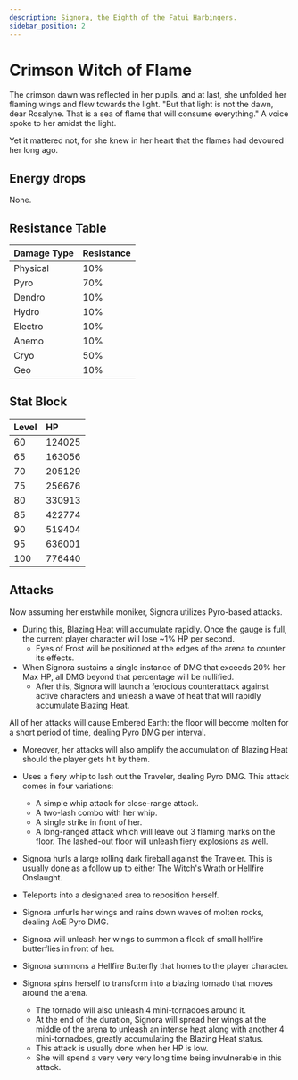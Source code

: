 ```yaml
---
description: Signora, the Eighth of the Fatui Harbingers.
sidebar_position: 2
---
```


# Crimson Witch of Flame

The crimson dawn was reflected in her pupils, and at last, she unfolded her flaming wings and flew towards the light.
"But that light is not the dawn, dear Rosalyne. That is a sea of flame that will consume everything."
A voice spoke to her amidst the light.

Yet it mattered not, for she knew in her heart that the flames had devoured her long ago.

## Energy drops

None.

## Resistance Table

| Damage Type | Resistance |
| :--- | :--- |
| Physical | 10% |
| Pyro | 70% |
| Dendro | 10% |
| Hydro | 10% |
| Electro | 10% |
| Anemo | 10% |
| Cryo | 50% |
| Geo | 10% |

## Stat Block

| Level | HP |
| :--- | :--- |
| 60 | 124025 |
| 65 | 163056 |
| 70 | 205129 |
| 75 | 256676 |
| 80 | 330913 |
| 85 | 422774 |
| 90 | 519404 |
| 95 | 636001 |
| 100 | 776440 |

## Attacks

Now assuming her erstwhile moniker, Signora utilizes Pyro-based attacks. 
  * During this, Blazing Heat will accumulate rapidly. Once the gauge is full, the current player character will lose ~1% HP per second.
    * Eyes of Frost will be positioned at the edges of the arena to counter its effects.  
  * When Signora sustains a single instance of DMG that exceeds 20% her Max HP, all DMG beyond that percentage will be nullified.
    * After this, Signora will launch a ferocious counterattack against active characters and unleash a wave of heat that will rapidly accumulate Blazing Heat.

All of her attacks will cause Embered Earth: the floor will become molten for a short period of time, dealing Pyro DMG per interval.
  * Moreover, her attacks will also amplify the accumulation of Blazing Heat should the player gets hit by them.

* Uses a fiery whip to lash out the Traveler, dealing Pyro DMG. This attack comes in four variations:
  * A simple whip attack for close-range attack.
  * A two-lash combo with her whip.
  * A single strike in front of her.
  * A long-ranged attack which will leave out 3 flaming marks on the floor. The lashed-out floor will unleash fiery explosions as well.
* Signora hurls a large rolling dark fireball against the Traveler. This is usually done as a follow up to either The Witch's Wrath or Hellfire Onslaught.
* Teleports into a designated area to reposition herself.
* Signora unfurls her wings and rains down waves of molten rocks, dealing AoE Pyro DMG.
* Signora will unleash her wings to summon a flock of small hellfire butterflies in front of her.
* Signora summons a Hellfire Butterfly that homes to the player character.
* Signora spins herself to transform into a blazing tornado that moves around the arena. 
  * The tornado will also unleash 4 mini-tornadoes around it. 
  * At the end of the duration, Signora will spread her wings at the middle of the arena to unleash an intense heat along with another 4 mini-tornadoes, greatly accumulating the Blazing Heat status. 
  * This attack is usually done when her HP is low.
  * She will spend a very very very long time being invulnerable in this attack.
